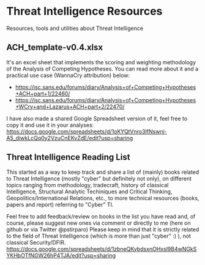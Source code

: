 # Threat Intelligence Resources
Resources, tools and utilities about Threat Intelligence

## ACH_template-v0.4.xlsx
It's an excel sheet that implements the scoring and weighting methodology of the Analysis of Competing Hypotheses. You can read more about it and a practical use case (WannaCry attribution) below:
- https://isc.sans.edu/forums/diary/Analysis+of+Competing+Hypotheses+ACH+part+1/22460/
- https://isc.sans.edu/forums/diary/Analysis+of+Competing+Hypotheses+WCry+and+Lazarus+ACH+part+2/22470/

I have also made a shared Google Spreadsheet version of it, feel free to copy it and use it in your analyses:
https://docs.google.com/spreadsheets/d/1oKYQtVnro3IfNswnj-A5_diwkLcQq0y2VzuCnEKvZdE/edit?usp=sharing

## Threat Intelligence Reading List
This started as a way to keep track and share a list of (mainly) books related to Threat Intelligence (mostly "cyber" but definitely not only), on different topics ranging from methodology, tradecraft, history of classical Intelligence, Structural Analytic Techiniques and Critical Thinking, Geopolitics/International Relations, etc., to more technical resources (books, papers and report) referring to "Cyber" TI.

Feel free to add feedback/review on books in the list you have read and, of course, please suggest new ones via comment or directly to me (here on github or via Twitter @pstirparo)
Please keep in mind that it is strictly related to the field of Threat Intelligence (which is more than just "cyber" :) ), not classical Security/DFIR.
https://docs.google.com/spreadsheets/d/1zbneQKybdsxnOHxsl9B4wNGkSYKHbOTfNGW26hP4TJA/edit?usp=sharing
